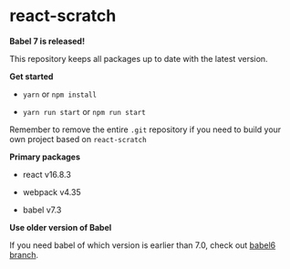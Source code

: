 # react-scratch

**Babel 7 is released!**

This repository keeps all packages up to date with the latest version.

**Get started**

- `yarn` or `npm install`

- `yarn run start` or `npm run start`

Remember to remove the entire `.git` repository if you need to build your own project based on `react-scratch`

**Primary packages**

- react v16.8.3

- webpack v4.35

- babel v7.3

**Use older version of Babel**

If you need babel of which version is earlier than 7.0, check out [babel6 branch](https://github.com/yuqingc/react-scratch/tree/babel6).

